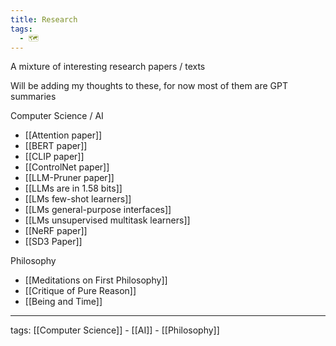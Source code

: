 ```yaml
---
title: Research
tags:
  - 🗺️
---
```


A mixture of interesting research papers / texts  

Will be adding my thoughts to these, for now most of them are GPT summaries

Computer Science / AI
- [[Attention paper]]
- [[BERT paper]]
- [[CLIP paper]]
- [[ControlNet paper]]
- [[LLM-Pruner paper]]
- [[LLMs are in 1.58 bits]]
- [[LMs few-shot learners]]
- [[LMs general-purpose interfaces]]
- [[LMs unsupervised multitask learners]]
- [[NeRF paper]]
- [[SD3 Paper]]

Philosophy
- [[Meditations on First Philosophy]]
- [[Critique of Pure Reason]]
- [[Being and Time]]

---

tags: [[Computer Science]] - [[AI]] - [[Philosophy]]